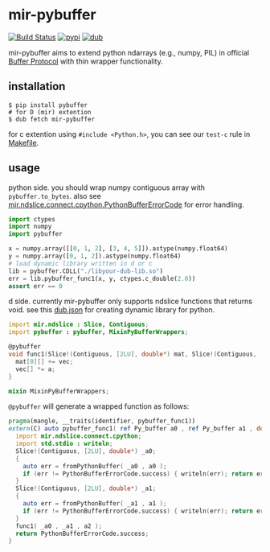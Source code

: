 # mir-pybuffer
[![Build Status](https://travis-ci.org/ShigekiKarita/mir-pybuffer.svg?branch=master)](https://travis-ci.org/ShigekiKarita/mir-pybuffer)
[![pypi](https://img.shields.io/pypi/v/pybuffer.svg)](https://pypi.org/project/pybuffer)
[![dub](https://img.shields.io/dub/v/mir-pybuffer.svg)](https://code.dlang.org/packages/mir-pybuffer)


mir-pybuffer aims to extend python ndarrays (e.g., numpy, PIL) in official [Buffer Protocol](https://docs.python.org/3/c-api/buffer.html#buffer-protocol) with thin wrapper functionality.

## installation

```
$ pip install pybuffer
# for D (mir) extention
$ dub fetch mir-pybuffer
```

for c extention using `#include <Python.h>`, you can see our `test-c` rule in [Makefile](Makefile).

## usage

python side. you should wrap numpy contiguous array with `pybuffer.to_bytes`.
also see [mir.ndslice.connect.cpython.PythonBufferErrorCode](http://docs.algorithm.dlang.io/latest/mir_ndslice_connect_cpython.html#.PythonBufferErrorCode) for error handling.

``` python
import ctypes
import numpy
import pybuffer

x = numpy.array([[0, 1, 2], [3, 4, 5]]).astype(numpy.float64)
y = numpy.array([0, 1, 2]).astype(numpy.float64)
# load dynamic library written in d or c
lib = pybuffer.CDLL("./libyour-dub-lib.so")
err = lib.pybuffer_func1(x, y, ctypes.c_double(2.0))
assert err == 0
```

d side. currently mir-pybuffer only supports ndslice functions that returns void.
see this [dub.json](dub.json) for creating dynamic library for python.

``` d
import mir.ndslice : Slice, Contiguous;
import pybuffer : pybuffer, MixinPyBufferWrappers;

@pybuffer
void func1(Slice!(Contiguous, [2LU], double*) mat, Slice!(Contiguous, [1LU], double*) vec, double a) {
  mat[0][] += vec;
  vec[] *= a;
}

mixin MixinPyBufferWrappers;
```

`@pybuffer` will generate a wrapped function as follows:

``` d
pragma(mangle, __traits(identifier, pybuffer_func1))
extern(C) auto pybuffer_func1( ref Py_buffer a0 , ref Py_buffer a1 , double a2 ) {
  import mir.ndslice.connect.cpython;
  import std.stdio : writeln;
  Slice!(Contiguous, [2LU], double*) _a0;
  {
    auto err = fromPythonBuffer( _a0 , a0 );
    if (err != PythonBufferErrorCode.success) { writeln(err); return err; }
  }
  Slice!(Contiguous, [2LU], double*) _a1;
  {
    auto err = fromPythonBuffer( _a1 , a1 );
    if (err != PythonBufferErrorCode.success) { writeln(err); return err; }
  }
  func1( _a0 , _a1 , a2 );
  return PythonBufferErrorCode.success;
}
```
